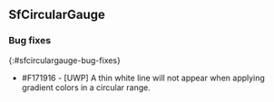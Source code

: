 ## SfCircularGauge

### Bug fixes
{:#sfcirculargauge-bug-fixes} 

* \#F171916 - [UWP] A thin white line will not appear when applying gradient colors in a circular range.